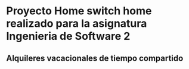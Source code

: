 # Proyecto Home switch home realizado para la asignatura Ingenieria de Software 2
## Alquileres vacacionales de tiempo compartido
